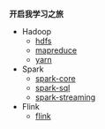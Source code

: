 **开启我学习之旅**



* Hadoop
  * [hdfs](https://github.com/daxudaai/nodes/blob/master/bigdata/Hadoop/hdfs.md)
  * [mapreduce](https://github.com/daxudaai/nodes/blob/master/bigdata/Hadoop/mapreduce.md)
  * [yarn](https://github.com/daxudaai/nodes/blob/master/bigdata/Hadoop/yarn.md)
* Spark
  * [spark-core](https://github.com/daxudaai/nodes/blob/master/bigdata/Spark/spark-core.md)
  * [spark-sql](https://github.com/daxudaai/nodes/blob/master/bigdata/Hadoop/sparksql.md)
  * [spark-streaming](https://github.com/daxudaai/nodes/blob/master/bigdata/Hadoop/sparkstreaming.md)
* Flink
  * [flink](https://github.com/daxudaai/nodes/blob/master/bigdata/Flink/flink.md)







